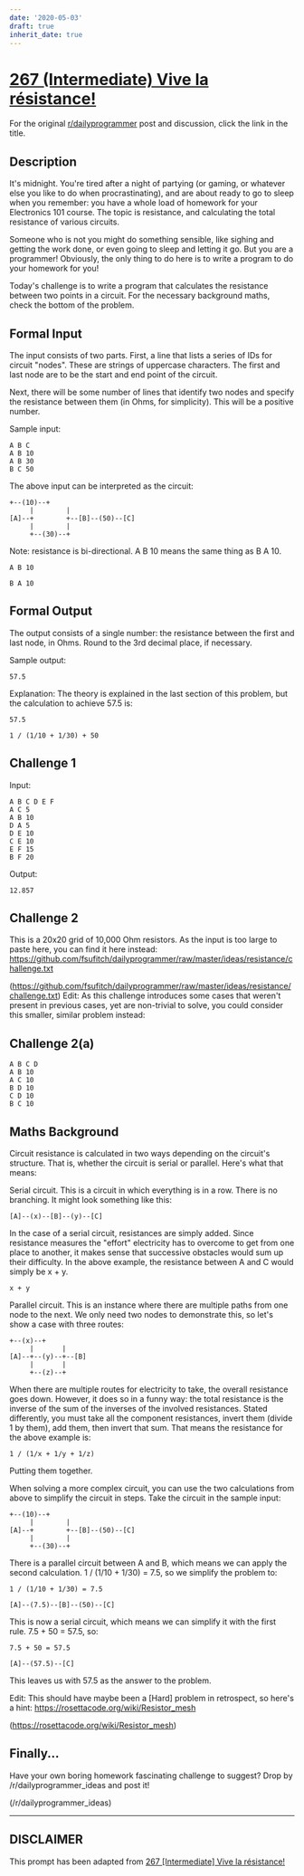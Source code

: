 ```yaml
---
date: '2020-05-03'
draft: true
inherit_date: true
---
```


# [267 (Intermediate) Vive la résistance!](https://www.reddit.com/r/dailyprogrammer/comments/4jx7y8/20160518_challenge_267_intermediate_vive_la/)

For the original [r/dailyprogrammer](https://www.reddit.com/r/dailyprogrammer/) post and discussion, click the link in the title.

## Description
It's midnight. You're tired after a night of partying (or gaming, or whatever 
else you like to do when procrastinating), and are about ready to go to sleep
when you remember: you have a whole load of homework for your Electronics 101
course. The topic is resistance, and calculating the total resistance of various
circuits. 

Someone who is not you might do something sensible, like sighing and getting the
work done, or even going to sleep and letting it go. But you are a programmer!
Obviously, the only thing to do here is to write a program to do your homework
for you!

Today's challenge is to write a program that calculates the resistance between
two points in a circuit. For the necessary background maths, check the bottom
of the problem.

## Formal Input
The input consists of two parts. First, a line that lists a series of IDs for
circuit "nodes". These are strings of uppercase characters. The first and last
node are to be the start and end point of the circuit. 

Next, there will be some number of lines that identify two nodes and specify the resistance between
them (in Ohms, for simplicity). This will be a positive number.

Sample input:


```
A B C
A B 10
A B 30
B C 50
```
The above input can be interpreted as the circuit:


```
+--(10)--+
     |        |
[A]--+        +--[B]--(50)--[C]
     |        |
     +--(30)--+
```
Note: resistance is bi-directional. A B 10 means the same thing as B A 10.


```
A B 10
```

```
B A 10
```
## Formal Output
The output consists of a single number: the resistance between the first and
 last node, in Ohms. Round to the 3rd decimal place, if necessary.

Sample output:


```
57.5
```
Explanation: The theory is explained in the last section of this problem,
but the calculation to achieve 57.5 is:


```
57.5
```

```
1 / (1/10 + 1/30) + 50
```
## Challenge 1
Input:


```
A B C D E F
A C 5
A B 10
D A 5
D E 10
C E 10
E F 15
B F 20
```
Output:


```
12.857
```
## Challenge 2
This is a 20x20 grid of 10,000 Ohm resistors. As the input is too large to paste
here, you can find it here instead: https://github.com/fsufitch/dailyprogrammer/raw/master/ideas/resistance/challenge.txt

(https://github.com/fsufitch/dailyprogrammer/raw/master/ideas/resistance/challenge.txt)
Edit: As this challenge introduces some cases that weren't present in previous cases, yet are non-trivial to solve, you could consider this smaller, similar problem instead:

## Challenge 2(a)

```
A B C D
A B 10
A C 10
B D 10
C D 10
B C 10
```
## Maths Background
Circuit resistance is calculated in two ways depending on the circuit's
structure. That is, whether the circuit is serial or parallel. Here's what that
means:

Serial circuit. This is a circuit in which everything is in a row. There is
no branching. It might look something like this:


```
[A]--(x)--[B]--(y)--[C]
```
In the case of a serial circuit, resistances are simply added. Since resistance
measures the "effort" electricity has to overcome to get from one place to
another, it makes sense that successive obstacles would sum up their difficulty.
In the above example, the resistance between A and C would simply be x + y.


```
x + y
```
Parallel circuit. This is an instance where there are multiple paths from
one node to the next. We only need two nodes to demonstrate this, so let's show
a case with three routes:


```
+--(x)--+
     |       |
[A]--+--(y)--+--[B]
     |       |
     +--(z)--+
```
When there are multiple routes for electricity to take, the overall resistance
goes down. However, it does so in a funny way: the total resistance is the
inverse of the sum of the inverses of the involved resistances. Stated 
differently, you must take all the component resistances, invert them (divide 1
by them), add them, then invert that sum. That means the resistance for the
above example is:


```
1 / (1/x + 1/y + 1/z)
```
Putting them together.

When solving a more complex circuit, you can use the two calculations from above
to simplify the circuit in steps. Take the circuit in the sample input:


```
+--(10)--+
     |        |
[A]--+        +--[B]--(50)--[C]
     |        |
     +--(30)--+
```
There is a parallel circuit between A and B, which means we can apply the second
calculation. 1 / (1/10 + 1/30) = 7.5, so we simplify the problem to:


```
1 / (1/10 + 1/30) = 7.5
```

```
[A]--(7.5)--[B]--(50)--[C]
```
This is now a serial circuit, which means we can simplify it with the first
rule. 7.5 + 50 = 57.5, so:


```
7.5 + 50 = 57.5
```

```
[A]--(57.5)--[C]
```
This leaves us with 57.5 as the answer to the problem.

Edit: This should have maybe been a [Hard] problem in retrospect, so here's a hint: https://rosettacode.org/wiki/Resistor_mesh

(https://rosettacode.org/wiki/Resistor_mesh)
## Finally...
Have your own boring homework fascinating challenge to suggest? Drop by 
/r/dailyprogrammer_ideas and post it!

(/r/dailyprogrammer_ideas)

----
## **DISCLAIMER**
This prompt has been adapted from [267 [Intermediate] Vive la résistance!](https://www.reddit.com/r/dailyprogrammer/comments/4jx7y8/20160518_challenge_267_intermediate_vive_la/
)
